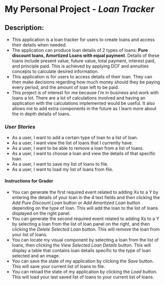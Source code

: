 # My Personal Project - *Loan Tracker*

## Description:
- This application is a loan tracker for users to create loans and access their details when needed.
- The application can produce loan details of 2 types of loans: 
  **Pure discount loans, Amortized Loans with equal payment**. 
  Details of these loans include present value, future value, total payment, interest paid, and principle paid. 
This is achieved by applying DCF and annuities concepts to calculate desired information.
- This application is for users to access details of their loan. They can then 
  make decisions regarding how much money should they be paying every period, and the amount of loan left to be paid.
- This project is of interest for me because I'm in business and work with loans a lot.
  There are a lot of calculations involved and having an application with the calculations implemented would be useful.
  It also allows me to add extra components in the future as I learn more about the in depth details of loans.

### *User Stories*
- As a user, I want to add a certain type of loan to a list of loan.
- As a user, I want view the list of loans that I currently have.
- As a user, I want to be able to remove a loan from a list of loans.
- As a user, I want to choose a loan and view the details of that specific loan. 
- As a user, I want to save my list of loans to file.
- As a user, I want to load my list of loans from file.

#### Instructions for Grader
- You can generate the first required event related to adding Xs to a Y by entering the details of your loan
in the 4 text fields and then clicking the *Add Pure Discount Loan* button or *Add Amortized Loan* button
depending on the type of loan. This will add the loan to the list of loans displayed on the right panel.
- You can generate the second required event related to adding Xs to a Y by selecting a loan from the 
list of loan panel on the right, and then clicking the *Delete Selected Loan* button. This will remove 
the loan from your list of loans.
- You can locate my visual component by selecting a loan from the list of loans, then clicking the
*View Selected Loan Details* button. This will display a table that contains loan details specific 
to the type of loan selected and an image. 
- You can save the state of my application by clicking the *Save* button. This will save your current
list of loans to file.
- You can reload the state of my application by clicking the *Load* button. This will load your last 
saved list of loans to your current list of loans.
 

    
  